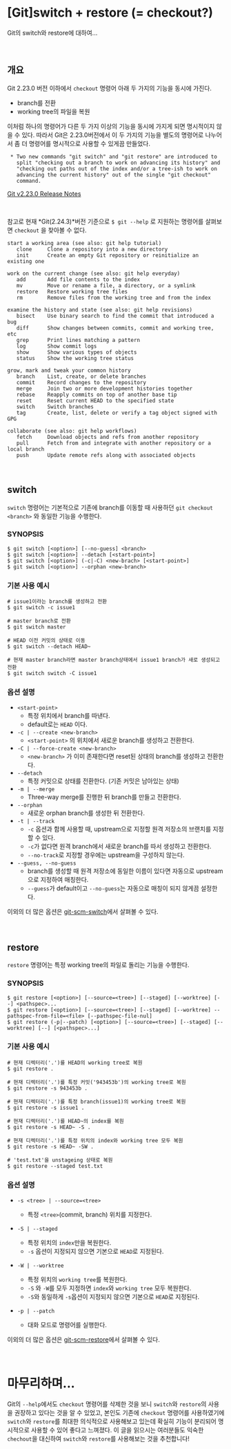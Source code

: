 # [Git]switch + restore (= checkout?)


Git의 switch와 restore에 대하여...

<!--more-->
<br>

## 개요

Git 2.23.0 버전 이하에서 `checkout` 명령어 아래 두 가지의 기능을 동시에 가진다.

- branch를 전환
- working tree의 파일을 복원

이처럼 하나의 명령어가 다른 두 가지 이상의 기능을 동시에 가지게 되면 명시적이지 않을 수 있다. 따라서 Git은 2.23.0버전에서 이 두 가지의 기능을 별도의 명령어로 나누어서 좀 더 명령어를 명시적으로 사용할 수 있게끔 만들었다.

```
 * Two new commands "git switch" and "git restore" are introduced to
   split "checking out a branch to work on advancing its history" and
   "checking out paths out of the index and/or a tree-ish to work on
   advancing the current history" out of the single "git checkout"
   command.
```

[Git v2.23.0 Release Notes](https://public-inbox.org/git/xmqqy2zszuz7.fsf@gitster-ct.c.googlers.com/)

<br>

참고로 현재 *Git(2.24.3)*버전 기준으로 `$ git --help` 로 지원하는 명령어를 살펴보면 `checkout` 을 찾아볼 수 없다.

```shell
start a working area (see also: git help tutorial)
   clone     Clone a repository into a new directory
   init      Create an empty Git repository or reinitialize an existing one

work on the current change (see also: git help everyday)
   add       Add file contents to the index
   mv        Move or rename a file, a directory, or a symlink
   restore   Restore working tree files
   rm        Remove files from the working tree and from the index

examine the history and state (see also: git help revisions)
   bisect    Use binary search to find the commit that introduced a bug
   diff      Show changes between commits, commit and working tree, etc
   grep      Print lines matching a pattern
   log       Show commit logs
   show      Show various types of objects
   status    Show the working tree status

grow, mark and tweak your common history
   branch    List, create, or delete branches
   commit    Record changes to the repository
   merge     Join two or more development histories together
   rebase    Reapply commits on top of another base tip
   reset     Reset current HEAD to the specified state
   switch    Switch branches
   tag       Create, list, delete or verify a tag object signed with GPG

collaborate (see also: git help workflows)
   fetch     Download objects and refs from another repository
   pull      Fetch from and integrate with another repository or a local branch
   push      Update remote refs along with associated objects
```

<br>

## switch

`switch` 명령어는 기본적으로 기존에 branch를 이동할 때 사용하던 `git checkout <branch>` 와 동일한 기능을 수행한다.

### SYNOPSIS

```shell
$ git switch [<option>] [--no-guess] <branch>
$ git switch [<option>] --detach [<start-point>]
$ git switch [<option>] (-c|-C) <new-brach> [<start-point>]
$ git switch [<option>] --orphan <new-branch>
```

### 기본 사용 예시

```shell
# issue1이라는 branch를 생성하고 전환
$ git switch -c issue1

# master branch로 전환
$ git switch master

# HEAD 이전 커밋의 상태로 이동
$ git switch --detach HEAD~

# 현재 master branch라면 master branch상태에서 issue1 branch가 새로 생성되고 전환
$ git switch switch -C issue1
```

### 옵션 설명

- `<start-point>`
  - 특정 위치에서 branch를 따낸다.
  - default로는 `HEAD` 이다.
- `-c | --create <new-branch>`
  - `<start-point>` 의 위치에서 새로운 branch를 생성하고 전환한다.
- `-C | --force-create <new-branch>`
  - `<new-branch>` 가 이미 존재한다면 reset된 상태의 branch를 생성하고 전환한다.
- `--detach`
  - 특정 커밋으로 상태를 전환한다. (기존 커밋은 남아있는 상태)
- `-m | --merge`
  - Three-way merge를 진행한 뒤 branch를 만들고 전환한다.
- `--orphan`
  - 새로운 orphan branch를 생성한 뒤 전환한다.
- `-t | --track`
  - `-c` 옵션과 함께 사용할 때, upstream으로 지정할 원격 저장소의 브랜치를 지정할 수 있다.
  - `-c`가 없다면 원격 branch에서 새로운 branch를 따서 생성하고 전환한다.
  - `--no-track`로 지정할 경우에는 upstream을 구성하지 않는다.
- `--guess, --no-guess`
  - branch를 생성할 때 원격 저장소에 동일한 이름이 있다면 자동으로 upstream으로 지정하여 매칭한다.
  - `--guess`가 default이고 `--no-guess`는 자동으로 매칭이 되지 않게끔 설정한다.

이외의 더 많은 옵션은 [git-scm-switch](https://git-scm.com/docs/git-switch)에서 살펴볼 수 있다.

<br>

## restore

`restore` 명령어는 특정 working tree의 파일로 돌리는 기능을 수행한다.

### SYNOPSIS

```shell
$ git restore [<option>] [--source=<tree>] [--staged] [--worktree] [--] <pathspec>...
$ git restore [<option>] [--source=<tree>] [--staged] [--worktree] --pathspec-from-file=<file> [--pathspec-file-nul]
$ git restore (-p|--patch) [<option>] [--source=<tree>] [--staged] [--worktree] [--] [<pathspec>...]
```

### 기본 사용 예시

```shell
# 현재 디렉터리('.')를 HEAD의 working tree로 복원
$ git restore .

# 현재 디렉터리('.')를 특정 커밋('943453b')의 working tree로 복원
$ git restore -s 943453b .

# 현재 디렉터리('.')를 특정 branch(issue1)의 working tree로 복원
$ git restore -s issue1 .

# 현재 디렉터리('.')를 HEAD~의 index를 복원
$ git restore -s HEAD~ -S .

# 현재 디렉터리('.')를 특정 위치의 index와 working tree 모두 복원
$ git restore -s HEAD~ -SW . 

# 'test.txt'을 unstageing 상태로 복원
$ git restore --staged test.txt
```

### 옵션 설명

- `-s <tree> | --source=<tree>`
  - 특정 `<tree>`(commit, branch) 위치를 지정한다. 
- `-S | --staged`
  - 특정 위치의 `index`만을 복원한다.
  - `-s` 옵션이 지정되지 않으면 기본으로 `HEAD`로 지정된다.

- `-W | --worktree`
  - 특정 위치의 `working tree`를 복원한다.
  - `-S` 와 `-W`를 모두 지정하면 `index`와 `working tree` 모두 복원한다.
  - `-S`와 동일하게 `-s`옵션이 지정되지 않으면 기본으로 `HEAD`로 지정된다.
- `-p | --patch`
  - 대화 모드로 명령어를 실행한다.

이외의 더 많은 옵션은 [git-scm-restore](https://git-scm.com/docs/git-restore)에서 살펴볼 수 있다.

<br>

# 마무리하며...

Git의 `--help`에서도 `checkout` 명령어를 삭제한 것을 보니 `switch`와 `restore`의 사용을 권장하고 있다는 것을 알 수 있었고, 본인도 기존에 `checkout` 명령어를 사용하였기에 `switch`와 `restore`를 최대한 의식적으로 사용해보고 있는데 확실히 기능이 분리되어 명시적으로 사용할 수 있어 좋다고 느껴졌다. 이 글을 읽으시는 여러분들도 익숙한 `chechout`을 대신하여  `switch`와 `restore`를 사용해보는 것을 추천합니다!

<br>



